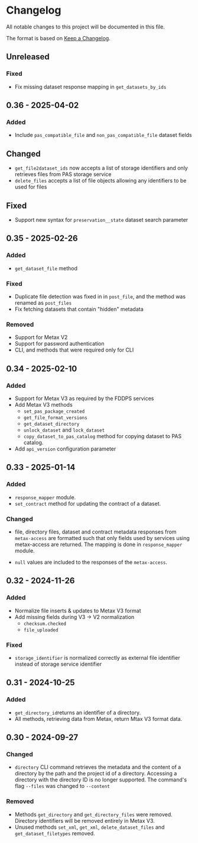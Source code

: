 # Changelog

All notable changes to this project will be documented in this file.

The format is based on [Keep a Changelog](https://keepachangelog.com/en/1.1.0/).

## Unreleased

### Fixed

- Fix missing dataset response mapping in `get_datasets_by_ids`

## 0.36 - 2025-04-02

### Added

- Include `pas_compatible_file` and `non_pas_compatible_file` dataset fields

## Changed

- `get_file2dataset_ids` now accepts a list of storage identifiers and only retrieves files from PAS storage service
- `delete_files` accepts a list of file objects allowing any identifiers to be used for files

## Fixed

- Support new syntax for `preservation__state` dataset search parameter

## 0.35 - 2025-02-26

### Added

- `get_dataset_file` method

### Fixed

- Duplicate file detection was fixed in in `post_file`, and the method was renamed as `post_files`
- Fix fetching datasets that contain "hidden" metadata

### Removed

- Support for Metax V2
- Support for password authentication
- CLI, and methods that were required only for CLI

## 0.34 - 2025-02-10

### Added

- Support for Metax V3 as required by the FDDPS services
- Add Metax V3 methods
  - `set_pas_package_created`
  - `get_file_format_versions`
  - `get_dataset_directory`
  - `unlock_dataset` and `lock_dataset`
  - `copy_dataset_to_pas_catalog` method for copying dataset to PAS catalog.
- Add `api_version` configuration parameter

## 0.33 - 2025-01-14

### Added

- `response_mapper` module.
- `set_contract` method for updating the contract of a dataset.

### Changed

- file, directory files, dataset and contract metadata responses from `metax-access` are formatted such that only fields used by services using metax-access are returned. The mapping is done in `response_mapper` module.

- `null` values are included to the responses of the `metax-access`.

## 0.32 - 2024-11-26

### Added

- Normalize file inserts & updates to Metax V3 format
- Add missing fields during V3 -> V2 normalization
  - `checksum.checked`
  - `file_uploaded`

### Fixed

- `storage_identifier` is normalized correctly as external file identifier instead of storage service identifier

## 0.31 - 2024-10-25

### Added

- `get_directory_id`returns an identifier of a directory.
- All methods, retrieving data from Metax, return Mtax V3 format data.

## 0.30 - 2024-09-27

### Changed

- `directory` CLI command retrieves the metadata and the content of a directory by the path and the project id of a directory. Accessing a directory with the directory ID is no longer supported. The command's flag `--files` was changed to `--content`

### Removed

- Methods `get_directory` and `get_directory_files` were removed. Directory identifiers will be removed entirely in Metax V3.
- Unused methods `set_xml`, `get_xml`, `delete_dataset_files` and `get_dataset_filetypes` removed.
